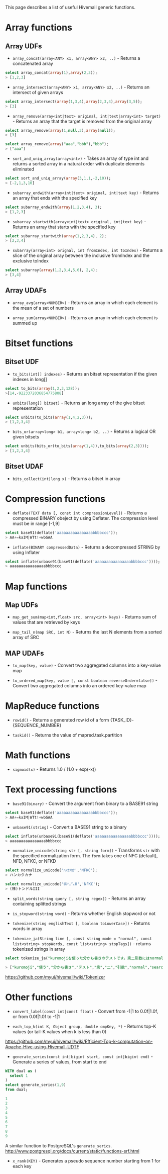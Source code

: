 This page describes a list of useful Hivemall generic functions.

# Array functions

## Array UDFs

- `array_concat(array<ANY> x1, array<ANY> x2, ..)` - Returns a concatenated array

```sql
select array_concat(array(1),array(2,3));
> [1,2,3]
```

- `array_intersect(array<ANY> x1, array<ANY> x2, ..)` - Returns an intersect of given arrays

```sql
select array_intersect(array(1,3,4),array(2,3,4),array(3,5));
> [3]
```

- `array_remove(array<int|text> original, int|text|array<int> target)` - Returns an array that the target is removed from the original array

```sql
select array_remove(array(1,null,3),array(null));
> [3]

select array_remove(array("aaa","bbb"),"bbb");
> ["aaa"]
```

- `sort_and_uniq_array(array<int>)` - Takes an array of type int and returns a sorted array in a natural order with duplicate elements eliminated

```sql
select sort_and_uniq_array(array(3,1,1,-2,10));
> [-2,1,3,10]
```

- `subarray_endwith(array<int|text> original, int|text key)` - Returns an array that ends with the specified key

```sql
select subarray_endwith(array(1,2,3,4), 3);
> [1,2,3]
```

- `subarray_startwith(array<int|text> original, int|text key)` - Returns an array that starts with the specified key

```sql
select subarray_startwith(array(1,2,3,4), 2);
> [2,3,4]
```

- `subarray(array<int> orignal, int fromIndex, int toIndex)` - Returns a slice of the original array between the inclusive fromIndex and the exclusive toIndex

```sql
select subarray(array(1,2,3,4,5,6), 2,4);
> [3,4]
```

## Array UDAFs

- `array_avg(array<NUMBER>)` - Returns an array<double> in which each element is the mean of a set of numbers

- `array_sum(array<NUMBER>)` - Returns an array<double> in which each element is summed up

# Bitset functions

## Bitset UDF

- `to_bits(int[] indexes)` - Returns an bitset representation if the given indexes in long[]

```sql
select to_bits(array(1,2,3,128));
>[14,-9223372036854775808]
```

- `unbits(long[] bitset)` - Returns an long array of the give bitset representation

```sql
select unbits(to_bits(array(1,4,2,3)));
> [1,2,3,4]
```

- `bits_or(array<long> b1, array<long> b2, ..)` - Returns a logical OR given bitsets

```sql
select unbits(bits_or(to_bits(array(1,4)),to_bits(array(2,3))));
> [1,2,3,4]
```

## Bitset UDAF

- `bits_collect(int|long x)` - Returns a bitset in array<long>


# Compression functions

- `deflate(TEXT data [, const int compressionLevel])` - Returns a compressed BINARY obeject by using Deflater.
The compression level must be in range [-1,9]

```sql
select base91(deflate('aaaaaaaaaaaaaaaabbbbccc'));
> AA+=kaIM|WTt!+wbGAA
```

- `inflate(BINARY compressedData)` - Returns a decompressed STRING by using Inflater


```sql
select inflate(unbase91(base91(deflate('aaaaaaaaaaaaaaaabbbbccc'))));
> aaaaaaaaaaaaaaaabbbbccc
```

# Map functions

## Map UDFs

- `map_get_sum(map<int,float> src, array<int> keys)` - Returns sum of values that are retrieved by keys

- `map_tail_n(map SRC, int N)` - Returns the last N elements from a sorted array of SRC

## MAP UDAFs

- `to_map(key, value)` - Convert two aggregated columns into a key-value map

- `to_ordered_map(key, value [, const boolean reverseOrder=false])` - Convert two aggregated columns into an ordered key-value map


# MapReduce functions

- `rowid()` - Returns a generated row id of a form {TASK_ID}-{SEQUENCE_NUMBER}

- `taskid()` - Returns the value of mapred.task.partition

# Math functions

- `sigmoid(x)` - Returns 1.0 / (1.0 + exp(-x))

# Text processing functions

- `base91(binary)` - Convert the argument from binary to a BASE91 string

```sql
select base91(deflate('aaaaaaaaaaaaaaaabbbbccc'));
> AA+=kaIM|WTt!+wbGAA
```

- `unbase91(string)` - Convert a BASE91 string to a binary

```sql
select inflate(unbase91(base91(deflate('aaaaaaaaaaaaaaaabbbbccc'))));
> aaaaaaaaaaaaaaaabbbbccc
```

- `normalize_unicode(string str [, string form])` - Transforms `str` with the specified normalization form. The `form` takes one of NFC (default), NFD, NFKC, or NFKD

```sql
select normalize_unicode('ﾊﾝｶｸｶﾅ','NFKC');
> ハンカクカナ

select normalize_unicode('㈱㌧㌦Ⅲ','NFKC');
> (株)トンドルIII
```

- `split_words(string query [, string regex])` - Returns an array<text> containing splitted strings

- `is_stopword(string word)` - Returns whether English stopword or not

- `tokenize(string englishText [, boolean toLowerCase])` - Returns words in array<string>

- `tokenize_ja(String line [, const string mode = "normal", const list<string> stopWords, const list<string> stopTags])` - returns tokenized strings in array<string>

```sql
select tokenize_ja("kuromojiを使った分かち書きのテストです。第二引数にはnormal/search/extendedを指定できます。デフォルトではnormalモードです。");

> ["kuromoji","使う","分かち書き","テスト","第","二","引数","normal","search","extended","指定","デフォルト","normal"," モード"]
```

https://github.com/myui/hivemall/wiki/Tokenizer

# Other functions

- `convert_label(const int|const float)` - Convert from -1|1 to 0.0f|1.0f, or from 0.0f|1.0f to -1|1

- `each_top_k(int K, Object group, double cmpKey, *)` - Returns top-K values (or tail-K values when k is less than 0)

https://github.com/myui/hivemall/wiki/Efficient-Top-k-computation-on-Apache-Hive-using-Hivemall-UDTF

- `generate_series(const int|bigint start, const int|bigint end)` - Generate a series of values, from start to end

```sql
WITH dual as (
  select 1
)
select generate_series(1,9)
from dual;

1
2
3
4
5
6
7
8
9
```

A similar function to PostgreSQL's `generate_serics`.
http://www.postgresql.org/docs/current/static/functions-srf.html
- `x_rank(KEY)` - Generates a pseudo sequence number starting from 1 for each key